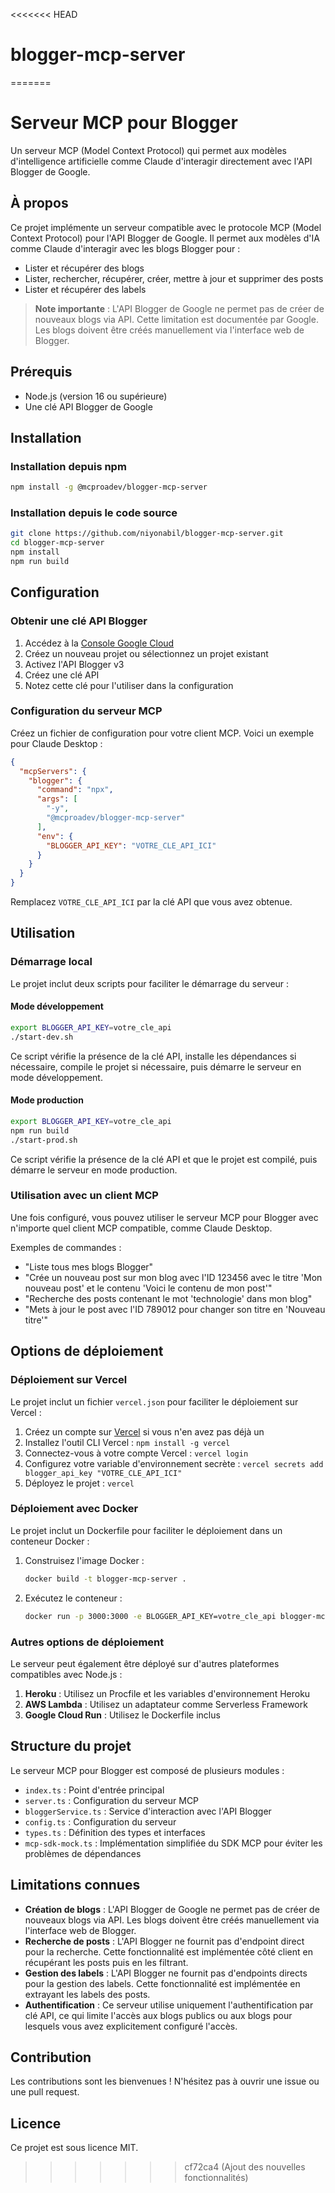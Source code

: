 <<<<<<< HEAD
# blogger-mcp-server
=======
# Serveur MCP pour Blogger

Un serveur MCP (Model Context Protocol) qui permet aux modèles d'intelligence artificielle comme Claude d'interagir directement avec l'API Blogger de Google.

## À propos

Ce projet implémente un serveur compatible avec le protocole MCP (Model Context Protocol) pour l'API Blogger de Google. Il permet aux modèles d'IA comme Claude d'interagir avec les blogs Blogger pour :

* Lister et récupérer des blogs
* Lister, rechercher, récupérer, créer, mettre à jour et supprimer des posts
* Lister et récupérer des labels

> **Note importante** : L'API Blogger de Google ne permet pas de créer de nouveaux blogs via API. Cette limitation est documentée par Google. Les blogs doivent être créés manuellement via l'interface web de Blogger.

## Prérequis

* Node.js (version 16 ou supérieure)
* Une clé API Blogger de Google

## Installation

### Installation depuis npm

```bash
npm install -g @mcproadev/blogger-mcp-server
```

### Installation depuis le code source

```bash
git clone https://github.com/niyonabil/blogger-mcp-server.git
cd blogger-mcp-server
npm install
npm run build
```

## Configuration

### Obtenir une clé API Blogger

1. Accédez à la [Console Google Cloud](https://console.cloud.google.com/)
2. Créez un nouveau projet ou sélectionnez un projet existant
3. Activez l'API Blogger v3
4. Créez une clé API
5. Notez cette clé pour l'utiliser dans la configuration

### Configuration du serveur MCP

Créez un fichier de configuration pour votre client MCP. Voici un exemple pour Claude Desktop :

```json
{
  "mcpServers": {
    "blogger": {
      "command": "npx",
      "args": [
        "-y",
        "@mcproadev/blogger-mcp-server"
      ],
      "env": {
        "BLOGGER_API_KEY": "VOTRE_CLE_API_ICI"
      }
    }
  }
}
```

Remplacez `VOTRE_CLE_API_ICI` par la clé API que vous avez obtenue.

## Utilisation

### Démarrage local

Le projet inclut deux scripts pour faciliter le démarrage du serveur :

#### Mode développement

```bash
export BLOGGER_API_KEY=votre_cle_api
./start-dev.sh
```

Ce script vérifie la présence de la clé API, installe les dépendances si nécessaire, compile le projet si nécessaire, puis démarre le serveur en mode développement.

#### Mode production

```bash
export BLOGGER_API_KEY=votre_cle_api
npm run build
./start-prod.sh
```

Ce script vérifie la présence de la clé API et que le projet est compilé, puis démarre le serveur en mode production.

### Utilisation avec un client MCP

Une fois configuré, vous pouvez utiliser le serveur MCP pour Blogger avec n'importe quel client MCP compatible, comme Claude Desktop.

Exemples de commandes :

* "Liste tous mes blogs Blogger"
* "Crée un nouveau post sur mon blog avec l'ID 123456 avec le titre 'Mon nouveau post' et le contenu 'Voici le contenu de mon post'"
* "Recherche des posts contenant le mot 'technologie' dans mon blog"
* "Mets à jour le post avec l'ID 789012 pour changer son titre en 'Nouveau titre'"

## Options de déploiement

### Déploiement sur Vercel

Le projet inclut un fichier `vercel.json` pour faciliter le déploiement sur Vercel :

1. Créez un compte sur [Vercel](https://vercel.com/) si vous n'en avez pas déjà un
2. Installez l'outil CLI Vercel : `npm install -g vercel`
3. Connectez-vous à votre compte Vercel : `vercel login`
4. Configurez votre variable d'environnement secrète : `vercel secrets add blogger_api_key "VOTRE_CLE_API_ICI"`
5. Déployez le projet : `vercel`

### Déploiement avec Docker

Le projet inclut un Dockerfile pour faciliter le déploiement dans un conteneur Docker :

1. Construisez l'image Docker :
   ```bash
   docker build -t blogger-mcp-server .
   ```

2. Exécutez le conteneur :
   ```bash
   docker run -p 3000:3000 -e BLOGGER_API_KEY=votre_cle_api blogger-mcp-server
   ```

### Autres options de déploiement

Le serveur peut également être déployé sur d'autres plateformes compatibles avec Node.js :

1. **Heroku** : Utilisez un Procfile et les variables d'environnement Heroku
2. **AWS Lambda** : Utilisez un adaptateur comme Serverless Framework
3. **Google Cloud Run** : Utilisez le Dockerfile inclus

## Structure du projet

Le serveur MCP pour Blogger est composé de plusieurs modules :

* `index.ts` : Point d'entrée principal
* `server.ts` : Configuration du serveur MCP
* `bloggerService.ts` : Service d'interaction avec l'API Blogger
* `config.ts` : Configuration du serveur
* `types.ts` : Définition des types et interfaces
* `mcp-sdk-mock.ts` : Implémentation simplifiée du SDK MCP pour éviter les problèmes de dépendances

## Limitations connues

* **Création de blogs** : L'API Blogger de Google ne permet pas de créer de nouveaux blogs via API. Les blogs doivent être créés manuellement via l'interface web de Blogger.
* **Recherche de posts** : L'API Blogger ne fournit pas d'endpoint direct pour la recherche. Cette fonctionnalité est implémentée côté client en récupérant les posts puis en les filtrant.
* **Gestion des labels** : L'API Blogger ne fournit pas d'endpoints directs pour la gestion des labels. Cette fonctionnalité est implémentée en extrayant les labels des posts.
* **Authentification** : Ce serveur utilise uniquement l'authentification par clé API, ce qui limite l'accès aux blogs publics ou aux blogs pour lesquels vous avez explicitement configuré l'accès.

## Contribution

Les contributions sont les bienvenues ! N'hésitez pas à ouvrir une issue ou une pull request.

## Licence

Ce projet est sous licence MIT.
>>>>>>> cf72ca4 (Ajout des nouvelles fonctionnalités)
